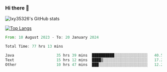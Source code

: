 ### Hi there 👋

<!--
**lxy35326/lxy35326** is a ✨ _special_ ✨ repository because its `README.md` (this file) appears on your GitHub profile.

Here are some ideas to get you started:

- 🔭 I’m currently working on ...
- 🌱 I’m currently learning ...
- 👯 I’m looking to collaborate on ...
- 🤔 I’m looking for help with ...
- 💬 Ask me about ...
- 📫 How to reach me: ...
- 😄 Pronouns: ...
- ⚡ Fun fact: ...
-->

![lxy35326's GitHub stats](https://github-readme-stats.vercel.app/api?username=lxy35326&show_icons=true)

[![Top Langs](https://github-readme-stats.vercel.app/api/top-langs/?username=anuraghazra&layout=compact)](https://github.com/anuraghazra/github-readme-stats)

<!--START_SECTION:waka-->

```rust
From: 10 August 2023 - To: 20 January 2024

Total Time: 77 hrs 13 mins

Java                   35 hrs 39 mins  ██████████░░░░░░░░░░░░░░░   40.52 %
Text                   15 hrs 12 mins  ████▒░░░░░░░░░░░░░░░░░░░░   17.28 %
Other                  10 hrs 47 mins  ███░░░░░░░░░░░░░░░░░░░░░░   12.25 %
```

<!--END_SECTION:waka-->
